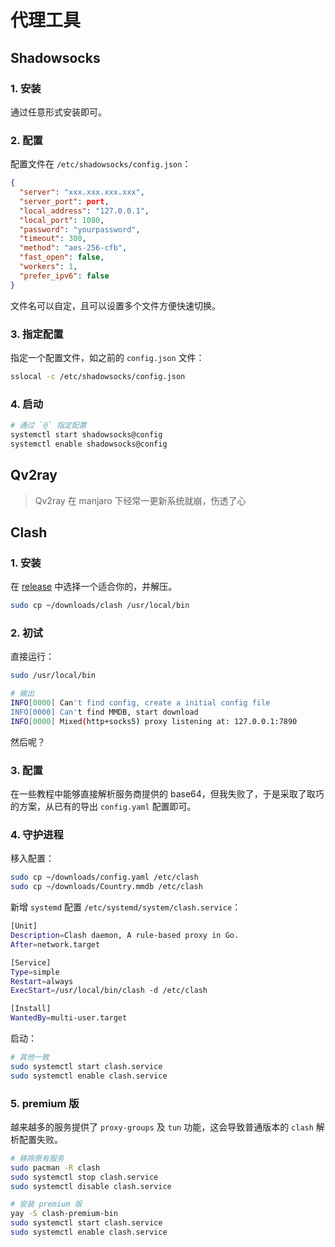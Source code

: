 # 代理工具

## Shadowsocks

### 1. 安装

通过任意形式安装即可。

### 2. 配置

配置文件在 `/etc/shadowsocks/config.json`：

```json
{
  "server": "xxx.xxx.xxx.xxx",
  "server_port": port,
  "local_address": "127.0.0.1",
  "local_port": 1080,
  "password": "yourpassword",
  "timeout": 300,
  "method": "aes-256-cfb",
  "fast_open": false,
  "workers": 1,
  "prefer_ipv6": false
}
```

文件名可以自定，且可以设置多个文件方便快速切换。

### 3. 指定配置

指定一个配置文件，如之前的 `config.json` 文件：

```bash
sslocal -c /etc/shadowsocks/config.json
```

### 4. 启动

```bash
# 通过 `@` 指定配置 
systemctl start shadowsocks@config
systemctl enable shadowsocks@config
```

## Qv2ray

> Qv2ray 在 manjaro 下经常一更新系统就崩，伤透了心

## Clash

### 1. 安装

在 [release](https://github.com/Dreamacro/clash/releases) 中选择一个适合你的，并解压。

```bash
sudo cp ~/downloads/clash /usr/local/bin
```

### 2. 初试

直接运行：

```bash
sudo /usr/local/bin

# 输出
INFO[0000] Can't find config, create a initial config file
INFO[0000] Can't find MMDB, start download
INFO[0000] Mixed(http+socks5) proxy listening at: 127.0.0.1:7890
```

然后呢？

### 3. 配置

在一些教程中能够直接解析服务商提供的 base64，但我失败了，于是采取了取巧的方案，从已有的导出 `config.yaml` 配置即可。

### 4. 守护进程

移入配置：

```bash
sudo cp ~/downloads/config.yaml /etc/clash
sudo cp ~/downloads/Country.mmdb /etc/clash
```

新增 `systemd` 配置 `/etc/systemd/system/clash.service`：

```bash
[Unit]
Description=Clash daemon, A rule-based proxy in Go.
After=network.target

[Service]
Type=simple
Restart=always
ExecStart=/usr/local/bin/clash -d /etc/clash

[Install]
WantedBy=multi-user.target
```

启动：

```bash
# 其他一致
sudo systemctl start clash.service
sudo systemctl enable clash.service
```

### 5. premium 版

越来越多的服务提供了 `proxy-groups` 及 `tun` 功能，这会导致普通版本的 `clash` 解析配置失败。

```sh
# 移除原有服务
sudo pacman -R clash
sudo systemctl stop clash.service
sudo systemctl disable clash.service

# 安装 premium 版
yay -S clash-premium-bin
sudo systemctl start clash.service
sudo systemctl enable clash.service
```
